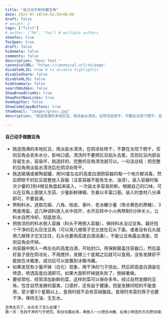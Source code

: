 ```yaml
---
title: "自己动手制作酸豆角"
date: 2023-07-18T19:52:59+08:00
draft: false
# weight: 2
tags: ["first"]
# author: ["Me", "You"] # multiple authors
showToc: true
TocOpen: true
draft: false
hidemeta: false
comments: false
description: "Desc Text."
canonicalURL: "https://canonical.url/to/page"
disableHLJS: true # to disable highlightjs
disableShare: false
disableHLJS: false
hideSummary: false
searchHidden: false
ShowBreadCrumbs: true
ShowPostNavLinks: true
UseHugoToc: false
ShowCodeCopyButtons: true
thumbnail: "images/grass.jpg"
description: "挑选饱满的本地豇豆，用淡盐水清洗，在阴凉处晾干，不要在太阳下晒干，否则豆角会丢失水分，影响口感。清洗时不要把豇豆掐头去尾，否则豇豆内部会存留生水，容易坏，挑选好的、完整的豆角清洗就可以"

---
```


#### 自己动手做酸豆角



* 挑选饱满的本地豇豆，用淡盐水清洗，在阴凉处晾干，不要在太阳下晒干，否则豆角会丢失水分，影响口感。清洗时不要把豇豆掐头去尾，否则豇豆内部会存留生水，容易坏，挑选好的、完整的豆角清洗就可以。一句话总结：把完整的豆角用淡盐水清洗后在阴凉处晾干。
* 挑选玻璃或者陶瓷罐，用50度左右的高度白酒把容器的每一个地方都消毒，然后把晾干的豇豆盘整放入容器（注意容器不能有生水、油渍），装入容器时每次少量的3到4根豆角盘起来装入，一次装太多容易折断。根据自己的口味，可以在豆角上面放入生蒜、少量新鲜辣椒、生姜以丰富口感。装入的食材八分满即可，不要装满。
* 熬制料水。选取花椒、八角、桂皮、香叶、老冰糖少量（带点黄色的蔗糖）、3两食用盐，这几种调料放入水中烧开，水开后转中小火再熬制5分钟关火，让料水自然冷却，彻底放凉。
* 把放凉的的料水倒入容器（料头不用倒入容器），保持料水没过豆角，最好找个干净的石头压住豆角（可以用几根筷子交叉放在石头下面，或者没有石头就用几根筷子交叉压住，石头也要用高度白酒消毒），不能让豆角露出液面，否则豆角会坏掉。
* 向容器中倒入一两左右的高度白酒，开始封口。用保鲜膜盖住容器口，然后盖好盖子放在阴凉处，不用搅拌，发酵三个星期之后就可以食用。没有发酵好不能放在冰箱里，成功后可以放置到冰箱冷藏。
* 如果发现有少量坏掉（白化）现象，用干净的勺子捞出，然后把高度白酒装在喷壶，喷洒高度白酒即可。如果大面积坏掉就失败了，倒掉重做。
* 要经常吃、经常添加新鲜的菜，这样的菜可以保存多年。经过自然发酵的豆角，包含自然发酵的菌类，口感好，还有益于健康。但是发酵间短的不能食用，至少要3个星期以上，食用时就不会有亚硝酸盐。食用时夹菜的筷子也要干净，保持无油、无生水。

~~~bash
豆角生花了、长白毛了怎么处理？
第一天：先找干净的勺子把花、和白毛瓢出来，再放入一小把白冰糖、在用小喷壶的方式把50度以上的高度白酒喷进去，把瓶口周围也要喷一下，第二天观察一下还有的话，在喷点高度白酒。第三天在观察一下，应该生花、长白毛的就改善了。还有的话，就在放点鲜花椒（一定要洗干净晾干）、在放点无碘盐，在用高度白酒喷一下周围，情况就会改善。切记要在阴凉地方发酵。
~~~

